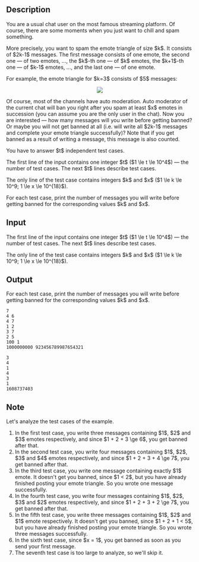 ## Description

<div><p>You are a usual chat user on the most famous streaming platform. Of course, there are some moments when you just want to chill and spam something.</p><p>More precisely, you want to spam the emote triangle of size $k$. It consists of $2k-1$ messages. The first message consists of one emote, the second one — of two emotes, ..., the $k$-th one — of $k$ emotes, the $k+1$-th one — of $k-1$ emotes, ..., and the last one — of one emote.</p><p>For example, the emote triangle for $k=3$ consists of $5$ messages:</p><center> <img class="tex-graphics" src="file://5gtumOyz.png" style="max-width: 100.0%;max-height: 100.0%;"> </center><p>Of course, most of the channels have auto moderation. Auto moderator of the current chat will ban you right after you spam at least $x$ emotes in succession (you can assume you are the only user in the chat). Now you are interested — how many messages will you write before getting banned? Or maybe you will not get banned at all (i.e. will write all $2k-1$ messages and complete your emote triangle successfully)? Note that if you get banned as a result of writing a message, this message is also counted.</p><p>You have to answer $t$ independent test cases.</p></div><div class="input-specification"><p>The first line of the input contains one integer $t$ ($1 \le t \le 10^4$) — the number of test cases. The next $t$ lines describe test cases.</p><p>The only line of the test case contains integers $k$ and $x$ ($1 \le k \le 10^9; 1 \le x \le 10^{18}$).</p></div><div class="output-specification"><p>For each test case, print the number of messages you will write before getting banned for the corresponding values $k$ and $x$.</p></div>

## Input

<p>The first line of the input contains one integer $t$ ($1 \le t \le 10^4$) — the number of test cases. The next $t$ lines describe test cases.</p><p>The only line of the test case contains integers $k$ and $x$ ($1 \le k \le 10^9; 1 \le x \le 10^{18}$).</p>

## Output

<p>For each test case, print the number of messages you will write before getting banned for the corresponding values $k$ and $x$.</p>





```input1
7
4 6
4 7
1 2
3 7
2 5
100 1
1000000000 923456789987654321
```




```output1
3
4
1
4
3
1
1608737403
```



## Note

<p>Let's analyze the test cases of the example.</p><ol> <li> In the first test case, you write three messages containing $1$, $2$ and $3$ emotes respectively, and since $1 + 2 + 3 \ge 6$, you get banned after that. </li><li> In the second test case, you write four messages containing $1$, $2$, $3$ and $4$ emotes respectively, and since $1 + 2 + 3 + 4 \ge 7$, you get banned after that. </li><li> In the third test case, you write one message containing exactly $1$ emote. It doesn't get you banned, since $1 &lt; 2$, but you have already finished posting your emote triangle. So you wrote one message successfully. </li><li> In the fourth test case, you write four messages containing $1$, $2$, $3$ and $2$ emotes respectively, and since $1 + 2 + 3 + 2 \ge 7$, you get banned after that. </li><li> In the fifth test case, you write three messages containing $1$, $2$ and $1$ emote respectively. It doesn't get you banned, since $1 + 2 + 1 &lt; 5$, but you have already finished posting your emote triangle. So you wrote three messages successfully. </li><li> In the sixth test case, since $x = 1$, you get banned as soon as you send your first message. </li><li> The seventh test case is too large to analyze, so we'll skip it. </li></ol>
